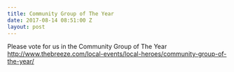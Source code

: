 ```yaml
---
title: Community Group of The Year
date: 2017-08-14 08:51:00 Z
layout: post
---
```


Please vote for us in the Community Group of The Year
http://www.thebreeze.com/local-events/local-heroes/community-group-of-the-year/